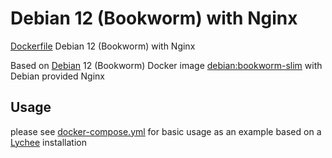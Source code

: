 # Debian 12 (Bookworm) with Nginx
[Dockerfile](https://github.com/mdoerges/debian-bookworm-nginx/blob/master/Dockerfile) Debian 12 (Bookworm) with Nginx

Based on [Debian](https://hub.docker.com/_/debian) 12 (Bookworm) Docker image [debian:bookworm-slim](https://github.com/debuerreotype/docker-debian-artifacts/blob/de5fb2efd50a009baa2aaccd2b7874ec728bd7a9/bookworm/slim/Dockerfile) with Debian provided Nginx

## Usage
please see [docker-compose.yml](https://github.com/mdoerges/debian-bullseye-nginx/blob/master/docker-compose.yml) for basic usage as an example based on a [Lychee](https://github.com/LycheeOrg/Lychee/) installation
